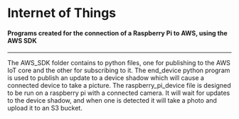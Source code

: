 # Internet of Things  
#### Programs created for the connection of a Raspberry Pi to AWS, using the AWS SDK  
_____________________________________________________________________________________  
The AWS_SDK folder contains to python files, one for publishing to the AWS IoT core and the other for subscribing to it. The end_device python program is used to publish an update to a device shadow which will cause a connected device to take a picture. The raspberry_pi_device file is designed to be run on a raspberry pi with a connected camera. It will wait for updates to the device shadow, and when one is detected it will take a photo and upload it to an S3 bucket.
